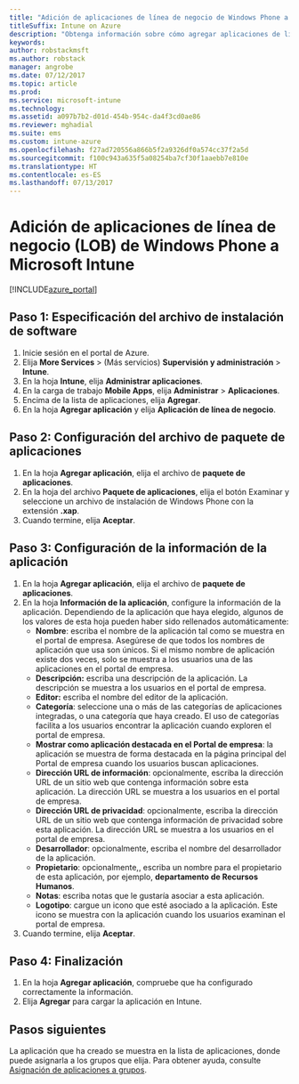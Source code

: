 ```yaml
---
title: "Adición de aplicaciones de línea de negocio de Windows Phone a Intune"
titleSuffix: Intune on Azure
description: "Obtenga información sobre cómo agregar aplicaciones de línea de negocio de Windows Phone a Intune\"."
keywords: 
author: robstackmsft
ms.author: robstack
manager: angrobe
ms.date: 07/12/2017
ms.topic: article
ms.prod: 
ms.service: microsoft-intune
ms.technology: 
ms.assetid: a097b7b2-d01d-454b-954c-da4f3cd0ae86
ms.reviewer: mghadial
ms.suite: ems
ms.custom: intune-azure
ms.openlocfilehash: f27ad720556a866b5f2a9326df0a574cc37f2a5d
ms.sourcegitcommit: f100c943a635f5a08254ba7cf30f1aaebb7e810e
ms.translationtype: HT
ms.contentlocale: es-ES
ms.lasthandoff: 07/13/2017
---
```

# <a name="how-to-add-windows-phone-line-of-business-lob-apps-to-microsoft-intune"></a>Adición de aplicaciones de línea de negocio (LOB) de Windows Phone a Microsoft Intune

[!INCLUDE[azure_portal](./includes/azure_portal.md)]


## <a name="step-1---specify-the-software-setup-file"></a>Paso 1: Especificación del archivo de instalación de software

1. Inicie sesión en el portal de Azure.
2. Elija **More Services** >  (Más servicios) **Supervisión y administración** > **Intune**.
3. En la hoja **Intune**, elija **Administrar aplicaciones**.
4. En la carga de trabajo **Mobile Apps**, elija **Administrar** > **Aplicaciones**.
5. Encima de la lista de aplicaciones, elija **Agregar**.
6. En la hoja **Agregar aplicación** y elija **Aplicación de línea de negocio**.

## <a name="step-2---configure-the-app-package-file"></a>Paso 2: Configuración del archivo de paquete de aplicaciones

1. En la hoja **Agregar aplicación**, elija el archivo de **paquete de aplicaciones**.
2. En la hoja del archivo **Paquete de aplicaciones**, elija el botón Examinar y seleccione un archivo de instalación de Windows Phone con la extensión **.xap**.
3. Cuando termine, elija **Aceptar**.


## <a name="step-3---configure-app-information"></a>Paso 3: Configuración de la información de la aplicación

1. En la hoja **Agregar aplicación**, elija el archivo de **paquete de aplicaciones**.
2. En la hoja **Información de la aplicación**, configure la información de la aplicación. Dependiendo de la aplicación que haya elegido, algunos de los valores de esta hoja pueden haber sido rellenados automáticamente:
    - **Nombre**: escriba el nombre de la aplicación tal como se muestra en el portal de empresa. Asegúrese de que todos los nombres de aplicación que usa son únicos. Si el mismo nombre de aplicación existe dos veces, solo se muestra a los usuarios una de las aplicaciones en el portal de empresa.
    - **Descripción:** escriba una descripción de la aplicación. La descripción se muestra a los usuarios en el portal de empresa.
    - **Editor:** escriba el nombre del editor de la aplicación.
    - **Categoría**: seleccione una o más de las categorías de aplicaciones integradas, o una categoría que haya creado. El uso de categorías facilita a los usuarios encontrar la aplicación cuando exploren el portal de empresa.
    - **Mostrar como aplicación destacada en el Portal de empresa**: la aplicación se muestra de forma destacada en la página principal del Portal de empresa cuando los usuarios buscan aplicaciones.
    - **Dirección URL de información**: opcionalmente, escriba la dirección URL de un sitio web que contenga información sobre esta aplicación. La dirección URL se muestra a los usuarios en el portal de empresa.
    - **Dirección URL de privacidad**: opcionalmente, escriba la dirección URL de un sitio web que contenga información de privacidad sobre esta aplicación. La dirección URL se muestra a los usuarios en el portal de empresa.
    - **Desarrollador**: opcionalmente, escriba el nombre del desarrollador de la aplicación.
    - **Propietario**: opcionalmente,, escriba un nombre para el propietario de esta aplicación, por ejemplo, **departamento de Recursos Humanos**.
    - **Notas**: escriba notas que le gustaría asociar a esta aplicación.
    - **Logotipo**: cargue un icono que esté asociado a la aplicación. Este icono se muestra con la aplicación cuando los usuarios examinan el portal de empresa.
3. Cuando termine, elija **Aceptar**.

## <a name="step-4---finish-up"></a>Paso 4: Finalización

1. En la hoja **Agregar aplicación**, compruebe que ha configurado correctamente la información.
2. Elija **Agregar** para cargar la aplicación en Intune.

## <a name="next-steps"></a>Pasos siguientes

La aplicación que ha creado se muestra en la lista de aplicaciones, donde puede asignarla a los grupos que elija. Para obtener ayuda, consulte [Asignación de aplicaciones a grupos](apps-deploy.md).
